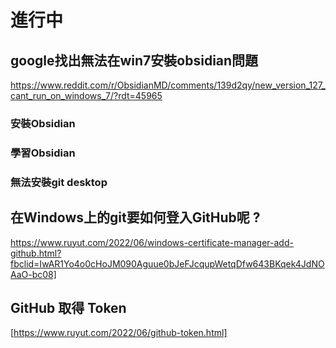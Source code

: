 # 進行中

## **google找出無法在win7安裝obsidian問題**
https://www.reddit.com/r/ObsidianMD/comments/139d2qy/new_version_127_cant_run_on_windows_7/?rdt=45965
### 安裝Obsidian
### 學習Obsidian
### 無法安裝git desktop

## 在Windows上的git要如何登入GitHub呢 ?
https://www.ruyut.com/2022/06/windows-certificate-manager-add-github.html?fbclid=IwAR1Yo4o0cHoJM090Aguue0bJeFJcqupWetqDfw643BKqek4JdNOAaO-bc08]
## GitHub 取得 Token
[https://www.ruyut.com/2022/06/github-token.html]